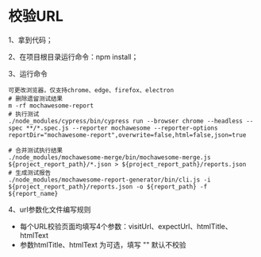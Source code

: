 # 校验URL

1、拿到代码；

2、在项目根目录运行命令：npm install；

3、运行命令

```
可更改浏览器，仅支持chrome、edge、firefox、electron
# 删除遗留测试结果
m -rf mochawesome-report
# 执行测试
./node_modules/cypress/bin/cypress run --browser chrome --headless --spec **/*.spec.js --reporter mochawesome --reporter-options reportDir="mochawesome-report",overwrite=false,html=false,json=true

# 合并测试执行结果
./node_modules/mochawesome-merge/bin/mochawesome-merge.js ${project_report_path}/*.json > ${project_report_path}/reports.json
# 生成测试报告
./node_modules/mochawesome-report-generator/bin/cli.js -i ${project_report_path}/reports.json -o ${report_path} -f ${report_name}
```

4、url参数化文件编写规则

- 每个URL校验页面均填写4个参数：visitUrl、expectUrl、htmlTitle、htmlText
- 参数htmlTitle、htmlText 为可选，填写 "" 默认不校验
